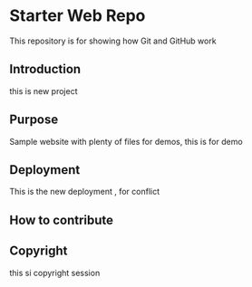 # Starter Web Repo

This repository is for showing how Git and GitHub work

## Introduction

this is new project 

## Purpose

Sample website with plenty of files for demos, this is for demo 

## Deployment

This is the new deployment , for conflict

## How to contribute

## Copyright
this si copyright session 